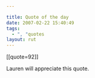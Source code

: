 ```yaml
---

title: Quote of the day
date: 2007-02-22 15:40:49
tags:
  - ", "quotes
layout: rut
---
```


[[quote=92]]

Lauren will appreciate this quote. 

